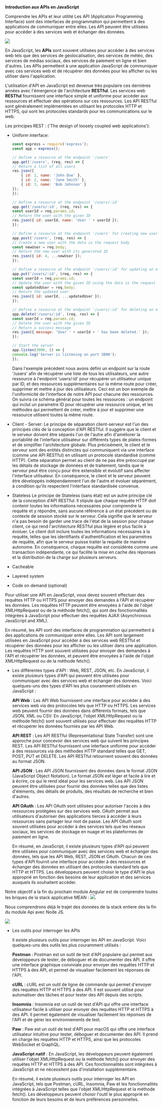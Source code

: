 

 **Introduction aux APIs en JavaScript**

Comprendre les APIs et leur utilité
    Les API (Application Programming Interface) sont des interfaces de programmation qui permettent à des applications de communiquer entre elles. Les API peuvent être utilisées pour accéder à des services web et échanger des données.

![](assets/api-rest-architecture.png)

En JavaScript, les **APIs** sont souvent utilisées pour accéder à des services web tels que des services de géolocalisation, des services de météo, des services de médias sociaux, des services de paiement en ligne et bien d'autres. Les APIs permettent à une application JavaScript de communiquer avec ces services web et de récupérer des données pour les afficher ou les utiliser dans l'application.

L'utilisation d'API en JavaScript est devenue très populaire ces dernières années avec l'émergence de l'architecture **RESTful**. Les services web **RESTful** fournissent une interface simple et uniforme pour accéder aux ressources et effectuer des opérations sur ces ressources. Les API RESTful sont généralement implémentées en utilisant les protocoles HTTP et HTTPS, qui sont les protocoles standards pour les communications sur le web.

Les principes REST : ('The design of loosely coupled web applications'):

- Uniform interface:
    ``` javascript
    const express = require('express');
    const app = express();

    // Define a resource at the endpoint '/users'
    app.get('/users', (req, res) => {
    // Return a list of all users
    res.json([
        { id: 1, name: 'John Doe' },
        { id: 2, name: 'Jane Smith' },
        { id: 3, name: 'Bob Johnson' }
    ]);
    });

    // Define a resource at the endpoint '/users/:id'
    app.get('/users/:id', (req, res) => {
    const userId = req.params.id;
    // Return the user with the given ID
    res.json({ id: userId, name: 'User ' + userId });
    });

    // Define a resource at the endpoint '/users' for creating new users
    app.post('/users', (req, res) => {
    // Create a new user with the data in the request body
    const newUser = req.body;
    // Return the new user with its generated ID
    res.json({ id: 4, ...newUser });
    });

    // Define a resource at the endpoint '/users/:id' for updating an existing user
    app.put('/users/:id', (req, res) => {
    const userId = req.params.id;
    // Update the user with the given ID using the data in the request body
    const updatedUser = req.body;
    // Return the updated user
    res.json({ id: userId, ...updatedUser });
    });

    // Define a resource at the endpoint '/users/:id' for deleting an existing user
    app.delete('/users/:id', (req, res) => {
    const userId = req.params.id;
    // Delete the user with the given ID
    // Return a success message
    res.json({ message: 'User ' + userId + ' has been deleted.' });
    });

    // Start the server
    app.listen(3000, () => {
    console.log('Server is listening on port 3000');
    });
    ```

    Dans l'exemple précédent nous avons défini un endpoint sur la route '/users' afin de récupérer une liste de tous les utilisateurs, une autre ressource à l'endpoint 'users/:id' pour récupérer un utilisateur unique par ID, et des ressources supplémentaires sur la même route pour créer, supprimer et mettre à jour des utilisateurs. Ceci est un bon exemple de l'uniformicité de l'interface de notre API pour chacune des ressources. On suivra ce schéma général pour toutes les ressources : un endpoint qui inclut un parametre ID pour récupérer une ressource unique, et les méthodes qui permettent de créer, mettre à jour et supprimer une ressource utilisent toutes la même route. 

- Client - Server:
    Le principe de séparation client-serveur est l'un des principes clés de la conception d'API RESTful. Il suggère que le client et le serveur doivent être séparés l'un de l'autre afin d'améliorer la portabilité de l'interface utilisateur sur différents types de plates-formes et de simplifier l'architecture globale. Plus précisément, le client et le serveur sont des entités distinctes qui communiquent via une interface (comme une API RESTful) en utilisant un protocole standardisé (comme HTTP). Cette séparation permet au client de ne pas être préoccupé par les détails de stockage de données et de traitement, tandis que le serveur peut être conçu pour être extensible et évolutif sans affecter l'interface utilisateur. En conséquence, le client et le serveur peuvent être développés indépendamment l'un de l'autre et évoluer séparément, à condition qu'ils respectent l'interface standardisée convenue.
- Stateless
  Le principe de Stateless (sans état) est un autre principe clé de la conception d'API RESTful. Il stipule que chaque requête HTTP doit contenir toutes les informations nécessaires pour comprendre la requête et y répondre, sans aucune référence à un état précédent ou de contexte de session stocké sur le serveur. Cela signifie que le serveur n'a pas besoin de garder une trace de l'état de la session pour chaque client, ce qui rend l'architecture RESTful plus légère et plus facile à évoluer. Le client doit inclure toutes les informations nécessaires à la requête, telles que les identifiants d'authentification et les paramètres de requête, afin que le serveur puisse traiter la requête de manière autonome. En conséquence, chaque requête est considérée comme une transaction indépendante, ce qui facilite la mise en cache des réponses et la distribution de la charge sur plusieurs serveurs.
- Cacheable
- Layered system
- Code on demand (optional)



Pour utiliser une API en JavaScript, vous devez souvent effectuer des requêtes HTTP ou HTTPS pour envoyer des demandes à l'API et récupérer les données. Les requêtes HTTP peuvent être envoyées à l'aide de l'objet XMLHttpRequest ou de la méthode fetch(), qui sont des fonctionnalités intégrées à JavaScript pour effectuer des requêtes AJAX (Asynchronous JavaScript and XML).

En résumé, les API sont des interfaces de programmation qui permettent à des applications de communiquer entre elles. Les API sont largement utilisées en JavaScript pour accéder à des services web RESTful et récupérer des données pour les afficher ou les utiliser dans une application. Les requêtes HTTP sont souvent utilisées pour envoyer des demandes à l'API et récupérer les données, et peuvent être envoyées à l'aide de l'objet XMLHttpRequest ou de la méthode fetch().

-   Les différentes types d'API : Web, REST, JSON, etc.
En JavaScript, il existe plusieurs types d'API qui peuvent être utilisées pour communiquer avec des services web et échanger des données. Voici quelques-uns des types d'API les plus couramment utilisés en JavaScript :

    **API Web** : Les API Web fournissent une interface pour accéder à des services web via des protocoles tels que HTTP ou HTTPS. Les services web peuvent fournir des données dans différents formats, tels que JSON, XML ou CSV. En JavaScript, l'objet XMLHttpRequest ou la méthode fetch() sont souvent utilisés pour effectuer des requêtes HTTP et récupérer les données fournies par les API Web.

    **API REST** : Les API RESTful (Representational State Transfer) sont une approche pour concevoir des services web qui suivent les principes REST. Les API RESTful fournissent une interface uniforme pour accéder à des ressources via des méthodes HTTP standard telles que GET, POST, PUT et DELETE. Les API RESTful retournent souvent des données au format JSON.

    **API JSON** : Les API JSON fournissent des données dans le format JSON (JavaScript Object Notation). Le format JSON est léger et facile à lire et à écrire, ce qui le rend idéal pour les services web. Les API JSON peuvent être utilisées pour fournir des données telles que des listes d'éléments, des détails de produits, des résultats de recherche et bien d'autres.

    **API OAuth** : Les API OAuth sont utilisées pour autoriser l'accès à des ressources protégées sur des services web. OAuth permet aux utilisateurs d'autoriser des applications tierces à accéder à leurs ressources sans partager leur mot de passe. Les API OAuth sont souvent utilisées pour accéder à des services tels que les réseaux sociaux, les services de stockage en nuage et les plateformes de paiement en ligne.

    En résumé, en JavaScript, il existe plusieurs types d'API qui peuvent être utilisées pour communiquer avec des services web et échanger des données, tels que les API Web, REST, JSON et OAuth. Chacun de ces types d'API fournit une interface pour accéder à des ressources et échanger des données en utilisant des protocoles standard tels que HTTP et HTTPS. Les développeurs peuvent choisir le type d'API le plus approprié en fonction des besoins de leur application et des services auxquels ils souhaitent accéder.




Notre objectif a la fin du prochain module Angular est de comprendre toutes les briques de la stack applicative MEAN : 
![](assets/mean-stack-tech.png).

Nous comprendrons  déjà le trajet des données de la stack entiere des la fin du module Api avec Node JS.

![](assets/mean-stack-flow.png)



-   Les outils pour interroger les APIs

    Il existe plusieurs outils pour interroger les API en JavaScript. Voici quelques-uns des outils les plus couramment utilisés :

    **Postman** : Postman est un outil de test d'API populaire qui permet aux développeurs de tester, de déboguer et de documenter des API. Il offre une interface graphique conviviale pour envoyer des requêtes HTTP et HTTPS à des API, et permet de visualiser facilement les réponses de l'API.

    **cURL** : cURL est un outil de ligne de commande qui permet d'envoyer des requêtes HTTP et HTTPS à des API. Il est souvent utilisé pour automatiser des tâches et pour tester des API depuis des scripts.

    **Insomnia** : Insomnia est un outil de test d'API qui offre une interface utilisateur facile à utiliser pour envoyer des requêtes HTTP et HTTPS à des API. Il permet également de visualiser facilement les réponses de l'API et de gérer les environnements de test.

    **Paw** : Paw est un outil de test d'API pour macOS qui offre une interface utilisateur intuitive pour tester, déboguer et documenter des API. Il prend en charge les requêtes HTTP et HTTPS, ainsi que les protocoles WebSocket et GraphQL.

    **JavaScript natif** : En JavaScript, les développeurs peuvent également utiliser l'objet XMLHttpRequest ou la méthode fetch() pour envoyer des requêtes HTTP et HTTPS à des API. Ces fonctionnalités sont intégrées à JavaScript et ne nécessitent pas d'installation supplémentaire.

    En résumé, il existe plusieurs outils pour interroger les API en JavaScript, tels que Postman, cURL, Insomnia, Paw et les fonctionnalités intégrées à JavaScript telles que l'objet XMLHttpRequest et la méthode fetch(). Les développeurs peuvent choisir l'outil le plus approprié en fonction de leurs besoins et de leurs préférences personnelles.